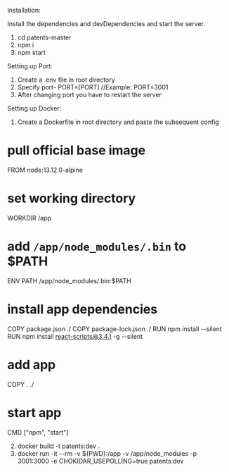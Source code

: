 Installation:

Install the dependencies and devDependencies and start the server.

1. cd patents-master
2. npm i
3. npm start

Setting up Port:

1. Create a .env file in root directory
2. Specify port- PORT=[PORT] //Example: PORT=3001
3. After changing port you have to restart the server

Setting up Docker:

1. Create a Dockerfile in root directory and paste the subsequent config

# pull official base image

FROM node:13.12.0-alpine

# set working directory

WORKDIR /app

# add `/app/node_modules/.bin` to $PATH

ENV PATH /app/node_modules/.bin:$PATH

# install app dependencies

COPY package.json ./
COPY package-lock.json ./
RUN npm install --silent
RUN npm install react-scripts@3.4.1 -g --silent

# add app

COPY . ./

# start app

CMD ["npm", "start"]

2. docker build -t patents:dev .
3. docker run -it --rm -v ${PWD}:/app -v /app/node_modules -p 3001:3000 -e CHOKIDAR_USEPOLLING=true patents:dev
